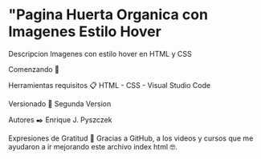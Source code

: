 # "Pagina Huerta Organica con Imagenes Estilo Hover

Descripcion Imagenes con estilo hover en HTML y CSS

Comenzando 🚀

Herramientas requisitos 📋
HTML - CSS - Visual Studio Code

Versionado 📌
Segunda Version

Autores ✒️
Enrique J. Pyszczek 

Expresiones de Gratitud 🎁
Gracias a GitHub, a los videos y cursos que me ayudaron a ir mejorando este archivo index html 🤓.
